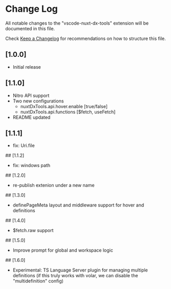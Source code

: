 # Change Log

All notable changes to the "vscode-nuxt-dx-tools" extension will be documented in this file.

Check [Keep a Changelog](http://keepachangelog.com/) for recommendations on how to structure this file.

## [1.0.0]

- Initial release

## [1.1.0]

- Nitro API support
- Two new configurations
  - nuxtDxTools.api.hover.enable [true/false]
  - nuxtDxTools.api.functions [$fetch, useFetch]
- README updated

## [1.1.1]

- fix: Uri.file

## [1.1.2]

- fix: windows path

## [1.2.0]

- re-publish extenion under a new name

## [1.3.0]

- definePageMeta layout and middleware support for hover and definitions

## [1.4.0]

- $fetch.raw support

## [1.5.0]

- Improve prompt for global and workspace logic

## [1.6.0]

- Experimental: TS Language Server plugin for managing multiple definitions (if this truly works with volar, we can disable the "multidefinition" config)